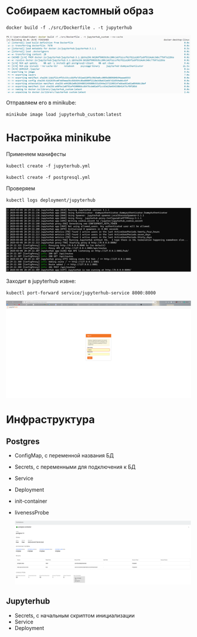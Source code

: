 # Собираем кастомный образ

`docker build -f ./src/Dockerfile . -t jupyterhub `

![1741206670037](image/README/1741206670037.png)

Отправляем его в minikube:

`minikube image load jupyterhub_custom:latest`

# Настройка minikube

Применяем манифесты

`kubectl create -f jupyterhub.yml`

`kubectl create -f postgresql.yml`

Проверяем

`kubectl logs deployment/jupyterhub`

![1741206807685](image/README/1741206807685.png)

Заходит в jupyterhub извне:

`kubectl port-forward service/jupyterhub-service 8000:8000`

![1741206873911](image/README/1741206873911.png)

# Инфраструктура

## Postgres

* ConfigMap, с переменной названия БД
* Secrets, с переменными для подключения к БД
* Service
* Deployment
* init-container
* livenessProbe

  ![1741207446493](image/README/1741207446493.png)

## Jupyterhub

* Secrets, с начальным скриптом инициализации
* Service
* Deployment
